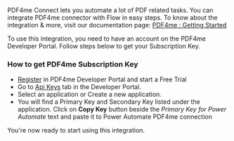 PDF4me Connect lets you automate a lot of PDF related tasks. You can integrate PDF4me connector with Flow in easy steps. To know about the integration & more, visit our documentation page: [PDF4me : Getting Started](https://dev.pdf4me.com/power-automate/)

To use this integration, you need to have an account on the PDF4me Developer Portal. Follow steps below to get your Subscription Key.

### How to get PDF4me Subscription Key

- [Register](https://dev.pdf4me.com/) in PDF4me Developer Portal and start a Free Trial
- Go to [Api Keys](https://dev.pdf4me.com/dashboard/#/api-keys/) tab in the Developer Portal.
- Select an application or Create a new application.
- You will find a Primary Key and Secondary Key listed under the application. Click on **Copy Key** button beside the _Primary Key for Power Automate_ text and paste it to Power Automate PDF4me connection

You're now ready to start using this integration.
